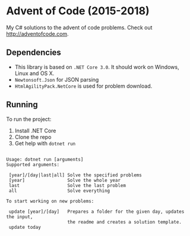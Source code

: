 
# Advent of Code (2015-2018)
My C# solutions to the advent of code problems.
Check out http://adventofcode.com.

## Dependencies

- This library is based on `.NET Core 3.0`. It should work on Windows, Linux and OS X.
- `Newtonsoft.Json` for JSON parsing
- `HtmlAgilityPack.NetCore` is used for problem download.

## Running

To run the project:

1. Install .NET Core
2. Clone the repo
3. Get help with `dotnet run`
```

Usage: dotnet run [arguments]
Supported arguments:

 [year]/[day|last|all] Solve the specified problems
 [year]                Solve the whole year
 last                  Solve the last problem
 all                   Solve everything

To start working on new problems:
               
 update [year]/[day]   Prepares a folder for the given day, updates the input, 
                       the readme and creates a solution template.
 update today  

```
